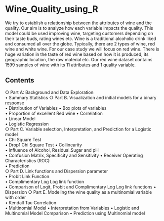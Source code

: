 # Wine_Quality_using_R
We try to establish a relationship between the attributes of wine and the quality. Our aim is to analyze how each variable impacts the quality. This model could be used improving wine, targeting customers depending on their taste buds, rating wines etc.
Wine is a traditional alcoholic drink liked and consumed all over the globe. Typically, there are 2 types of wine, red wine and white wine. For our case study we will focus on red wine. There is huge variation in the taste of red wine based on how it is produced, its geographic location, the raw material etc. Our red wine dataset contains 1599 samples of wine with its 11 attributes and 1 quality variable.

## Contents
○ Part A: Background and Data Exploration	
• Summary Statistics
○ Part B. Visualization and initial models for a binary response	
• Distribution of Variables	
• Box plots of variables	
• Proportion of excellent Red wine
• Correlation	
• Linear Model	
• Logistic Regression	
○ Part C. Variable selection, Interpretation, and Prediction for a Logistic model	
• Chi Square Test	
• Drop1 Chi Square Test
• Collinearity	
• Influence of Alcohol, Residual.Sugar and pH	
• Confusion Matrix, Specificity and Sensitivity	
• Receiver Operating Characteristics (ROC)	
• Prediction	
○ Part D. Link functions and Dispersion parameter	
• Probit Link Function	
• Complimentary Log Log link function	
• Comparison of Logit, Probit and Complimentary Log Log link functions
• Dispersion
○ Part E. Modeling the wine quality as a multinomial variable with order	
• Kendall Tau Correlation	
• Multinomial Model	
• Interpretation from Variables	
• Logistic and Multinomial Model Comparison	
• Prediction using Multinomial model

